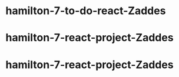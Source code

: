 # hamilton-7-to-do-react-Zaddes
# hamilton-7-react-project-Zaddes
# hamilton-7-react-project-Zaddes
